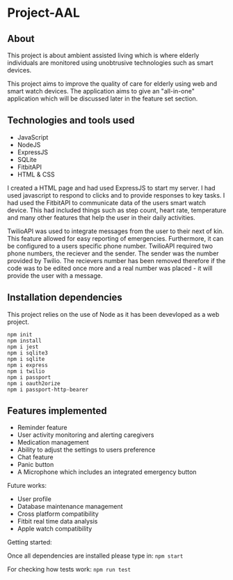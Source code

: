 # Project-AAL

## About

This project is about ambient assisted living which is where elderly individuals are monitored using unobtrusive technologies such as smart devices.

This project aims to improve the quality of care for elderly using web and smart watch devices. The application aims to give an "all-in-one" application which will be discussed later in the feature set section.

## Technologies and tools used

* JavaScript
* NodeJS
* ExpressJS
* SQLite
* FitbitAPI
* HTML & CSS

I created a HTML page and had used ExpressJS to start my server. I had used javascript to respond to clicks and to provide responses to
key tasks. I had used the FitbitAPI to communicate data of the users smart watch device. This had included things such as step count, heart rate, temperature and many other features that help the user in their daily activities.

TwilioAPI was used to integrate messages from the user to their next of kin. This feature allowed for easy reporting of emergencies. Furthermore, it can be configured to a users specific phone number. TwilioAPI required two phone numbers, the reciever and the sender. The sender was the number provided by Twilio. The recievers number has been removed therefore if the code was to be edited once more and a real number was placed - it will provide the user with a message.

## Installation dependencies

This project relies on the use of Node as it has been devevloped as a web project.

```git
npm init
npm install
npm i jest
npm i sqlite3
npm i sqlite
npm i express
npm i twilio
npm i passport
npm i oauth2orize
npm i passport-http-bearer
```

## Features implemented

* Reminder feature
* User activity monitoring and alerting caregivers
* Medication management
* Ability to adjust the settings to users preference
* Chat feature
* Panic button
* A Microphone which includes an integrated emergency button

Future works:

* User profile
* Database maintenance management
* Cross platform compatibility
* Fitbit real time data analysis
* Apple watch compatibility

Getting started:

Once all dependencies are installed please type in:
```npm start```

For checking how tests work:
```npm run test```
